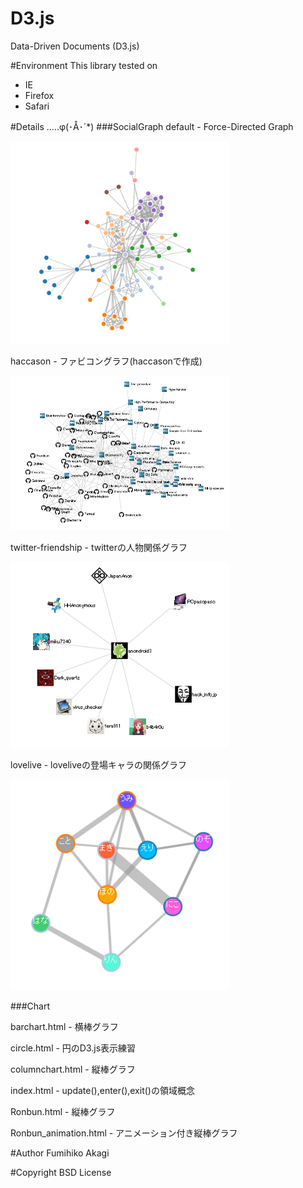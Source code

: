 # D3.js
Data-Driven Documents (D3.js)

#Environment
This library tested on

- IE
- Firefox
- Safari

#Details .....φ(･Å･´*)
###SocialGraph
default - Force-Directed Graph

<img src="./Raw/images/default.png" width="350" alt="default">

haccason - ファビコングラフ(haccasonで作成)

<img src="./Raw/images/haccason.png" width="350" alt="haccason">

twitter-friendship - twitterの人物関係グラフ

<img src="./Raw/images/twitter-friendship.png" width="350" alt="twitter-friendship">

lovelive - loveliveの登場キャラの関係グラフ

<img src="./Raw/images/lovelive.png" width="350" alt="lovelive">

###Chart

barchart.html - 横棒グラフ

circle.html - 円のD3.js表示練習

columnchart.html - 縦棒グラフ

index.html - update(),enter(),exit()の領域概念

Ronbun.html - 縦棒グラフ

Ronbun_animation.html - アニメーション付き縦棒グラフ

#Author
Fumihiko Akagi

#Copyright
BSD License
